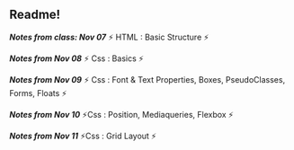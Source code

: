 
##  Readme!
***Notes from class: Nov 07*** ⚡ HTML : Basic Structure ⚡

***Notes from Nov 08*** ⚡ Css : Basics ⚡

***Notes from Nov 09*** ⚡ Css : Font & Text Properties, Boxes, PseudoClasses, Forms, Floats ⚡

***Notes from Nov 10*** ⚡Css : Position, Mediaqueries, Flexbox ⚡

***Notes from Nov 11*** ⚡Css : Grid Layout ⚡

